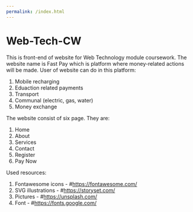 ```yaml
---
permalink: /index.html
---
```

# Web-Tech-CW

This is front-end of website for Web Technology module coursework.
The website name is Fast Pay which is platform where money-related actions will be made.
User of website can do in this platform:

1. Mobile recharging
2. Eduaction related payments
3. Transport
4. Communal (electric, gas, water)
5. Money exchange

The website consist of six page.
They are:

1. Home
2. About
3. Services
4. Contact
5. Register
6. Pay Now

Used resources:

1. Fontawesome icons - #https://fontawesome.com/
2. SVG illustrations - #https://storyset.com/
3. Pictures - #https://unsplash.com/
4. Font - #https://fonts.google.com/
